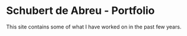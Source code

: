 # Schubert de Abreu - Portfolio
This site contains some of what I have worked on in the past few years.